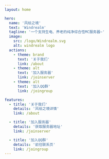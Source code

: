 ```yaml
---
layout: home

hero:
  name: '风绘之境'
  text: 'Windrealm'
  tagline: '一个支持生电、养老的纯净综合性MC服务器~'
  image:
    src: /logo/Windrealm.svg
    alt: windrealm logo
  actions:
    - theme: brand
      text: '关于我们'
      link: /about
    - theme: alt
      text: '加入服务器'
      link: /joinserver
    - theme: alt
      text: '加入QQ群'
      link: /joingroup

features:
  - title: '关于我们'
    details: '风绘之境详情'
    link: /about

  - title: '加入服务器'
    details: '获取服务器地址'
    link: /joinserver

  - title: '加入QQ群'
    details: '前往联系页'
    link: /joingroup
---
```

